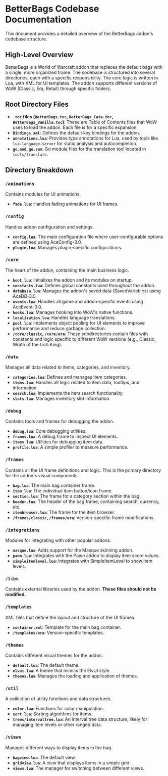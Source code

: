 # BetterBags Codebase Documentation

This document provides a detailed overview of the BetterBags addon's codebase structure.

## High-Level Overview

BetterBags is a World of Warcraft addon that replaces the default bags with a single, more organized frame. The codebase is structured into several directories, each with a specific responsibility. The core logic is written in Lua, with XML for UI templates. The addon supports different versions of WoW (Classic, Era, Retail) through specific folders.

## Root Directory Files

- **`.toc` files (`BetterBags.toc`, `BetterBags_Cata.toc`, `BetterBags_Vanilla.toc`)**: These are Table of Contents files that WoW uses to load the addon. Each file is for a specific expansion.
- **`Bindings.xml`**: Defines the default key bindings for the addon.
- **`annotations.lua`**: Provides type annotations for Lua, used by tools like `lua-language-server` for static analysis and autocompletion.
- **`go.mod`, `go.sum`**: Go module files for the translation tool located in `tools/translate`.

## Directory Breakdown

### `/animations`

Contains modules for UI animations.

- **`fade.lua`**: Handles fading animations for UI frames.

### `/config`

Handles addon configuration and settings.

- **`config.lua`**: The main configuration file where user-configurable options are defined using AceConfig-3.0.
- **`plugin.lua`**: Manages plugin-specific configurations.

### `/core`

The heart of the addon, containing the main business logic.

- **`boot.lua`**: Initializes the addon and its modules on startup.
- **`constants.lua`**: Defines global constants used throughout the addon.
- **`database.lua`**: Manages the addon's saved data (SavedVariables) using AceDB-3.0.
- **`events.lua`**: Handles all game and addon-specific events using AceEvent-3.0.
- **`hooks.lua`**: Manages hooking into WoW's native functions.
- **`localization.lua`**: Handles language translations.
- **`pool.lua`**: Implements object pooling for UI elements to improve performance and reduce garbage collection.
- **`/core/classic`, `/core/era`**: These subdirectories contain files with constants and logic specific to different WoW versions (e.g., Classic, Wrath of the Lich King).

### `/data`

Manages all data related to items, categories, and inventory.

- **`categories.lua`**: Defines and manages item categories.
- **`items.lua`**: Handles all logic related to item data, tooltips, and information.
- **`search.lua`**: Implements the item search functionality.
- **`slots.lua`**: Manages inventory slot information.

### `/debug`

Contains tools and frames for debugging the addon.

- **`debug.lua`**: Core debugging utilities.
- **`frames.lua`**: A debug frame to inspect UI elements.
- **`items.lua`**: Utilities for debugging item data.
- **`profile.lua`**: A simple profiler to measure performance.

### `/frames`

Contains all the UI frame definitions and logic. This is the primary directory for the addon's visual components.

- **`bag.lua`**: The main bag container frame.
- **`item.lua`**: The individual item button/icon frame.
- **`section.lua`**: The frame for a category section within the bag.
- **`header.lua`**: The header of the bag frame, containing search, currency, etc.
- **`itembrowser.lua`**: The frame for the item browser.
- **`/frames/classic`, `/frames/era`**: Version-specific frame modifications.

### `/integrations`

Modules for integrating with other popular addons.

- **`masque.lua`**: Adds support for the Masque skinning addon.
- **`pawn.lua`**: Integrates with the Pawn addon to display item score values.
- **`simpleitemlevel.lua`**: Integrates with SimpleItemLevel to show item levels.

### `/libs`

Contains external libraries used by the addon. **These files should not be modified.**

### `/templates`

XML files that define the layout and structure of the UI frames.

- **`container.xml`**: Template for the main bag container.
- **`/templates/era`**: Version-specific templates.

### `/themes`

Contains different visual themes for the addon.

- **`default.lua`**: The default theme.
- **`elvui.lua`**: A theme that mimics the ElvUI style.
- **`themes.lua`**: Manages the loading and application of themes.

### `/util`

A collection of utility functions and data structures.

- **`color.lua`**: Functions for color manipulation.
- **`sort.lua`**: Sorting algorithms for items.
- **`trees/intervaltree.lua`**: An interval tree data structure, likely for managing item levels or other ranged data.

### `/views`

Manages different ways to display items in the bag.

- **`bagview.lua`**: The default view.
- **`gridview.lua`**: A view that displays items in a simple grid.
- **`views.lua`**: The manager for switching between different views.
